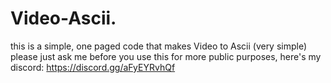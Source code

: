 # Video-Ascii.
this is a simple, one paged code that makes Video to Ascii (very simple)
please just ask me before you use this for more public purposes, here's my discord: https://discord.gg/aFyEYRvhQf 
